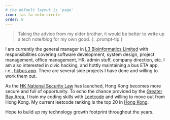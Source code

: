 ```yaml
---
# the default layout is 'page'
icon: fas fa-info-circle
order: 6
---
```


> Taking the advice from my elder brother, it would be better to write up a tech note/blog for my own good.
{: .prompt-tip }

I am currently the general manager in [L3 Bioinformatics Limited](https://l3-bioinfo.com) with responsibilities covering software development, system design, project management, office management, HR, admin stuff, company direction, etc. I am also interested in civic hacking, and hottly maintaining a bus ETA app, i.e., [hkbus.app](https://hkbus.app). There are several side projects I have done and willing to work them out.

As the [HK National Security Law](https://en.wikipedia.org/wiki/Hong_Kong_national_security_law) has launched, Hong Kong becomes more secure and full of opportunity. To echo the chance provided by the [Greater Bay Area](https://en.wikipedia.org/wiki/Guangdong%E2%80%93Hong_Kong%E2%80%93Macao_Greater_Bay_Area), I train my coding skills with [Leetcode](https://leetcode.com/chunlaw/) and willing to move out from Hong Kong. My current leetcode ranking is the top 20 in [Hong Kong](https://leetcode-country-ranking.herokuapp.com/country/HK).

Hope to build up my technology growth footprint throughout the years. 